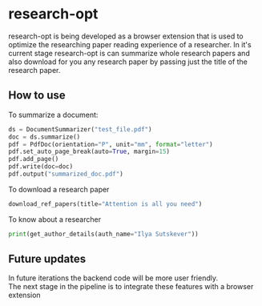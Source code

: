 # research-opt

research-opt is being developed as a browser extension that is used to optimize the researching paper reading experience of a researcher. In it's current stage research-opt is can 
summarize whole research papers and also download for you any research paper by passing just the title of the research paper.

## How to use
To summarize a document:
```python
ds = DocumentSummarizer("test_file.pdf")
doc = ds.summarize()
pdf = PdfDoc(orientation="P", unit="mm", format="letter")
pdf.set_auto_page_break(auto=True, margin=15)
pdf.add_page()
pdf.write(doc=doc)
pdf.output("summarized_doc.pdf")
```

To download a research paper
```python
download_ref_papers(title="Attention is all you need")
```

To know about a researcher
```python
print(get_author_details(auth_name="Ilya Sutskever"))
```

## Future updates
In future iterations the backend code will be more user friendly. <br>
The next stage in the pipeline is to integrate these features with a browser extension
